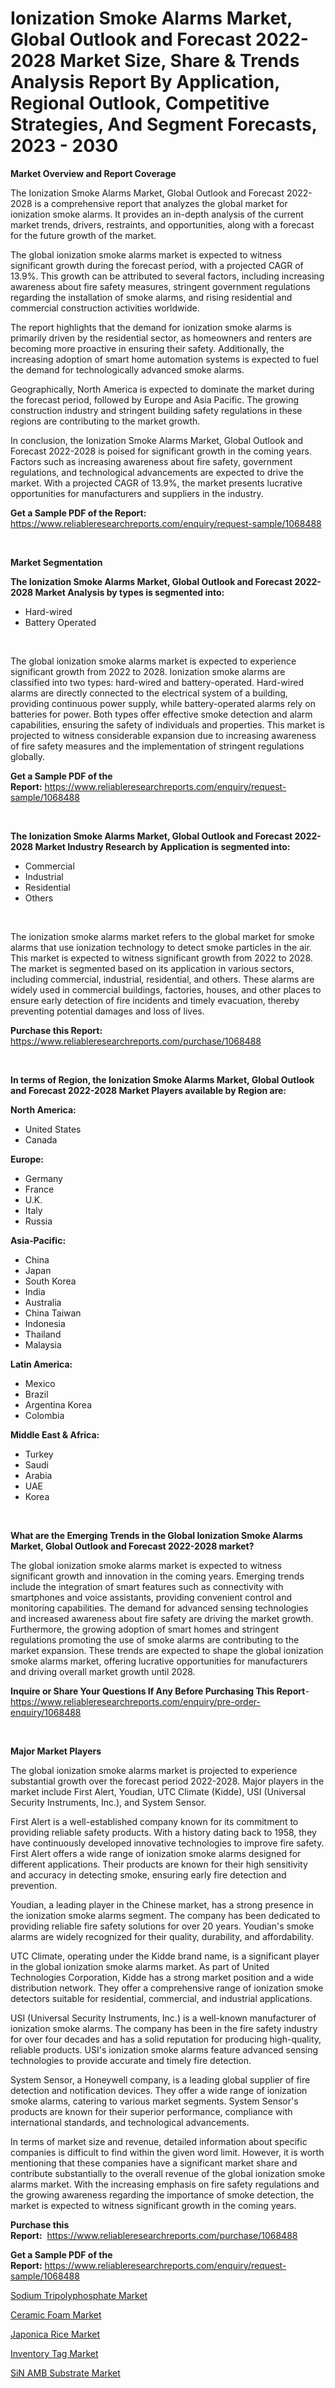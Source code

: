 <p><h1>Ionization Smoke Alarms Market, Global Outlook and Forecast 2022-2028 Market Size, Share & Trends Analysis Report By Application, Regional Outlook, Competitive Strategies, And Segment Forecasts, 2023 - 2030</h1></p><p><strong>Market Overview and Report Coverage</strong></p>
<p><p>The Ionization Smoke Alarms Market, Global Outlook and Forecast 2022-2028 is a comprehensive report that analyzes the global market for ionization smoke alarms. It provides an in-depth analysis of the current market trends, drivers, restraints, and opportunities, along with a forecast for the future growth of the market.</p><p>The global ionization smoke alarms market is expected to witness significant growth during the forecast period, with a projected CAGR of 13.9%. This growth can be attributed to several factors, including increasing awareness about fire safety measures, stringent government regulations regarding the installation of smoke alarms, and rising residential and commercial construction activities worldwide.</p><p>The report highlights that the demand for ionization smoke alarms is primarily driven by the residential sector, as homeowners and renters are becoming more proactive in ensuring their safety. Additionally, the increasing adoption of smart home automation systems is expected to fuel the demand for technologically advanced smoke alarms.</p><p>Geographically, North America is expected to dominate the market during the forecast period, followed by Europe and Asia Pacific. The growing construction industry and stringent building safety regulations in these regions are contributing to the market growth.</p><p>In conclusion, the Ionization Smoke Alarms Market, Global Outlook and Forecast 2022-2028 is poised for significant growth in the coming years. Factors such as increasing awareness about fire safety, government regulations, and technological advancements are expected to drive the market. With a projected CAGR of 13.9%, the market presents lucrative opportunities for manufacturers and suppliers in the industry.</p></p>
<p><strong>Get a Sample PDF of the Report:</strong> <a href="https://www.reliableresearchreports.com/enquiry/request-sample/1068488">https://www.reliableresearchreports.com/enquiry/request-sample/1068488</a></p>
<p>&nbsp;</p>
<p><strong>Market Segmentation</strong></p>
<p><strong>The Ionization Smoke Alarms Market, Global Outlook and Forecast 2022-2028 Market Analysis by types is segmented into:</strong></p>
<p><ul><li>Hard-wired</li><li>Battery Operated</li></ul></p>
<p>&nbsp;</p>
<p><p>The global ionization smoke alarms market is expected to experience significant growth from 2022 to 2028. Ionization smoke alarms are classified into two types: hard-wired and battery-operated. Hard-wired alarms are directly connected to the electrical system of a building, providing continuous power supply, while battery-operated alarms rely on batteries for power. Both types offer effective smoke detection and alarm capabilities, ensuring the safety of individuals and properties. This market is projected to witness considerable expansion due to increasing awareness of fire safety measures and the implementation of stringent regulations globally.</p></p>
<p><strong>Get a Sample PDF of the Report:</strong>&nbsp;<a href="https://www.reliableresearchreports.com/enquiry/request-sample/1068488">https://www.reliableresearchreports.com/enquiry/request-sample/1068488</a></p>
<p>&nbsp;</p>
<p><strong>The Ionization Smoke Alarms Market, Global Outlook and Forecast 2022-2028 Market Industry Research by Application is segmented into:</strong></p>
<p><ul><li>Commercial</li><li>Industrial</li><li>Residential</li><li>Others</li></ul></p>
<p>&nbsp;</p>
<p><p>The ionization smoke alarms market refers to the global market for smoke alarms that use ionization technology to detect smoke particles in the air. This market is expected to witness significant growth from 2022 to 2028. The market is segmented based on its application in various sectors, including commercial, industrial, residential, and others. These alarms are widely used in commercial buildings, factories, houses, and other places to ensure early detection of fire incidents and timely evacuation, thereby preventing potential damages and loss of lives.</p></p>
<p><strong>Purchase this Report:</strong>&nbsp; <a href="https://www.reliableresearchreports.com/purchase/1068488">https://www.reliableresearchreports.com/purchase/1068488</a></p>
<p>&nbsp;</p>
<p><strong>In terms of Region, the Ionization Smoke Alarms Market, Global Outlook and Forecast 2022-2028 Market Players available by Region are:</strong></p>
<p>
    <p> <strong> North America: </strong>
        <ul>
            <li>United States</li>
            <li>Canada</li>
        </ul>
        </p> 
    <p> <strong> Europe: </strong>
        <ul>
            <li>Germany</li>
            <li>France</li>
            <li>U.K.</li>
            <li>Italy</li>
            <li>Russia</li>
        </ul>
        </p> 
    <p> <strong> Asia-Pacific: </strong>
        <ul>
            <li>China</li>
            <li>Japan</li>
            <li>South Korea</li>
            <li>India</li>
            <li>Australia</li>
            <li>China Taiwan</li>
            <li>Indonesia</li>
            <li>Thailand</li>
            <li>Malaysia</li>
        </ul>
        </p> 
    <p> <strong> Latin America: </strong>
        <ul>
            <li>Mexico</li>
            <li>Brazil</li>
            <li>Argentina Korea</li>
            <li>Colombia</li>
        </ul>
        </p> 
    <p> <strong> Middle East & Africa: </strong>
        <ul>
            <li>Turkey</li>
            <li>Saudi</li>
            <li>Arabia</li>
            <li>UAE</li>
            <li>Korea</li>
        </ul>
    </p>
    </p>
<p>&nbsp;</p>
<p><strong>What are the Emerging Trends in the Global Ionization Smoke Alarms Market, Global Outlook and Forecast 2022-2028 market?</strong></p>
<p><p>The global ionization smoke alarms market is expected to witness significant growth and innovation in the coming years. Emerging trends include the integration of smart features such as connectivity with smartphones and voice assistants, providing convenient control and monitoring capabilities. The demand for advanced sensing technologies and increased awareness about fire safety are driving the market growth. Furthermore, the growing adoption of smart homes and stringent regulations promoting the use of smoke alarms are contributing to the market expansion. These trends are expected to shape the global ionization smoke alarms market, offering lucrative opportunities for manufacturers and driving overall market growth until 2028.</p></p>
<p><strong>Inquire or Share Your Questions If Any Before Purchasing This Report</strong>- <a href="https://www.reliableresearchreports.com/enquiry/pre-order-enquiry/1068488">https://www.reliableresearchreports.com/enquiry/pre-order-enquiry/1068488</a></p>
<p>&nbsp;</p>
<p><strong>Major Market Players</strong></p>
<p><p>The global ionization smoke alarms market is projected to experience substantial growth over the forecast period 2022-2028. Major players in the market include First Alert, Youdian, UTC Climate (Kidde), USI (Universal Security Instruments, Inc.), and System Sensor.</p><p>First Alert is a well-established company known for its commitment to providing reliable safety products. With a history dating back to 1958, they have continuously developed innovative technologies to improve fire safety. First Alert offers a wide range of ionization smoke alarms designed for different applications. Their products are known for their high sensitivity and accuracy in detecting smoke, ensuring early fire detection and prevention.</p><p>Youdian, a leading player in the Chinese market, has a strong presence in the ionization smoke alarms segment. The company has been dedicated to providing reliable fire safety solutions for over 20 years. Youdian's smoke alarms are widely recognized for their quality, durability, and affordability.</p><p>UTC Climate, operating under the Kidde brand name, is a significant player in the global ionization smoke alarms market. As part of United Technologies Corporation, Kidde has a strong market position and a wide distribution network. They offer a comprehensive range of ionization smoke detectors suitable for residential, commercial, and industrial applications.</p><p>USI (Universal Security Instruments, Inc.) is a well-known manufacturer of ionization smoke alarms. The company has been in the fire safety industry for over four decades and has a solid reputation for producing high-quality, reliable products. USI's ionization smoke alarms feature advanced sensing technologies to provide accurate and timely fire detection.</p><p>System Sensor, a Honeywell company, is a leading global supplier of fire detection and notification devices. They offer a wide range of ionization smoke alarms, catering to various market segments. System Sensor's products are known for their superior performance, compliance with international standards, and technological advancements.</p><p>In terms of market size and revenue, detailed information about specific companies is difficult to find within the given word limit. However, it is worth mentioning that these companies have a significant market share and contribute substantially to the overall revenue of the global ionization smoke alarms market. With the increasing emphasis on fire safety regulations and the growing awareness regarding the importance of smoke detection, the market is expected to witness significant growth in the coming years.</p></p>
<p><strong>Purchase this Report:</strong>&nbsp;&nbsp;<a href="https://www.reliableresearchreports.com/purchase/1068488">https://www.reliableresearchreports.com/purchase/1068488</a></p>
<p></p>
<p><strong>Get a Sample PDF of the Report:</strong>&nbsp;<a href="https://www.reliableresearchreports.com/enquiry/request-sample/1068488">https://www.reliableresearchreports.com/enquiry/request-sample/1068488</a></p>
<p><p><a href="https://medium.com/@roscoemayer1990/sodium-tripolyphosphate-market-size-growth-forecast-2023-2030-653272ed23e6">Sodium Tripolyphosphate Market</a></p><p><a href="https://medium.com/@noemiharvey05/ceramic-foam-market-size-growth-forecast-2023-2030-ad1222c7d493">Ceramic Foam Market</a></p><p><a href="https://www.linkedin.com/pulse/japonica-rice-market-challenges-opportunities-growth-drivers-pzwwf/">Japonica Rice Market</a></p><p><a href="https://www.linkedin.com/pulse/inventory-tag-market-challenges-opportunities-growth-hrygf/">Inventory Tag Market</a></p><p><a href="https://www.reportprime.com/sin-amb-substrate-r3198">SiN AMB Substrate Market</a></p></p>